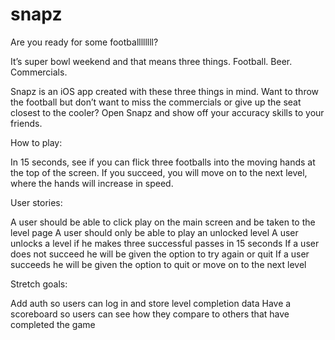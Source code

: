 # snapz

Are you ready for some footballllllll?

It’s super bowl weekend and that means three things.  Football.  Beer.  Commercials.

Snapz is an iOS app created with these three things in mind.  Want to throw the football but don’t want to miss the commercials or give up the seat closest to the cooler?  Open Snapz and show off your accuracy skills to your friends.


How to play:

In 15 seconds, see if you can flick three footballs into the moving hands at the top of the screen.  If you succeed, you will move on to the next level, where the hands will increase in speed.


User stories: 

A user should be able to click play on the main screen and be taken to the level page
A user should only be able to play an unlocked level
A user unlocks a level if he makes three successful passes in 15 seconds
If a user does not succeed he will be given the option to try again or quit
If a user succeeds he will be given the option to quit or move on to the next level


Stretch goals:

Add auth so users can log in and store level completion data
Have a scoreboard so users can see how they compare to others that have completed the game
